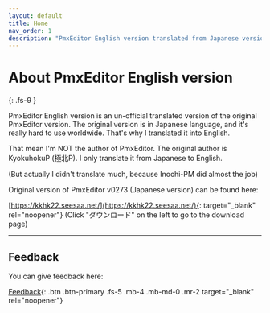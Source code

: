 ```yaml
---
layout: default
title: Home
nav_order: 1
description: "PmxEditor English version translated from Japanese version"
---
```


# About PmxEditor English version
{: .fs-9 }

PmxEditor English version is an un-official translated version of the original PmxEditor version. The original version is in Japanese language, and it's really hard to use worldwide. That's why I translated it into English.

That mean I'm NOT the author of PmxEditor. The original author is KyokuhokuP (極北P). I only translate it from Japanese to English.

(But actually I didn't translate much, because Inochi-PM did almost the job)

Original version of PmxEditor v0273 (Japanese version) can be found here:

[https://kkhk22.seesaa.net/](https://kkhk22.seesaa.net/){: target="_blank" rel="noopener"}
(Click "ダウンロード" on the left to go to the download page)

---

## Feedback

You can give feedback here:

[Feedback](https://docs.google.com/forms/d/e/1FAIpQLScFE6HNyDqaISYVAyrQ0jwRXhYNT1cQ71syuoQg_Gy4B8_2dA/viewform){: .btn .btn-primary .fs-5 .mb-4 .mb-md-0 .mr-2 target="_blank" rel="noopener"}
